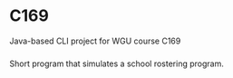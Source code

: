 # C169
Java-based CLI project for WGU course C169

###
Short program that simulates a school rostering program.
